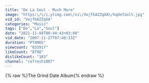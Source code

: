 ```yaml
---
title: "De La Soul - Much More"
image: "https:\/\/i.ytimg.com\/vi\/VojfkAZZqXA\/hqdefault.jpg"
vid_id: "VojfkAZZqXA"
categories: "Music"
tags: ["De","La","Soul"]
date: "2021-11-04T00:44:43+03:00"
vid_date: "2007-11-27T07:40:13Z"
duration: "PT4M6S"
viewcount: "833917"
likeCount: "8798"
dislikeCount: "183"
channel: "refresh1007"
---
```

{% raw %}The Grind Date Album{% endraw %}
